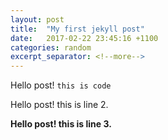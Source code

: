 ```yaml
---
layout: post
title:  "My first jekyll post"
date:   2017-02-22 23:45:16 +1100
categories: random
excerpt_separator: <!--more-->
---
```




Hello post! `this is code`

Hello post! this is line 2.
<!--more-->
**Hello post! this is line 3.**